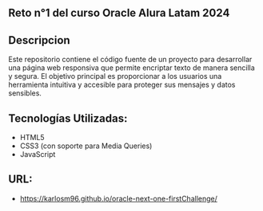## Reto n°1 del curso Oracle Alura Latam 2024

## Descripcion
Este repositorio contiene el código fuente de un proyecto para desarrollar una página web responsiva que permite encriptar texto de manera sencilla y segura. 
El objetivo principal es proporcionar a los usuarios una herramienta intuitiva y accesible para proteger sus mensajes y datos sensibles.

## Tecnologías Utilizadas:
- HTML5
- CSS3 (con soporte para Media Queries)
- JavaScript

## URL:
- https://karlosm96.github.io/oracle-next-one-firstChallenge/

